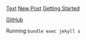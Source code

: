 [Text](https://chirpy.cotes.page/posts/text-and-typography/)
[New Post](https://chirpy.cotes.page/posts/write-a-new-post/)
[Getting Started](https://chirpy.cotes.page/posts/getting-started/)

[GitHub](https://github.com/cotes2020/jekyll-theme-chirpy)

Running `bundle exec jekyll s`